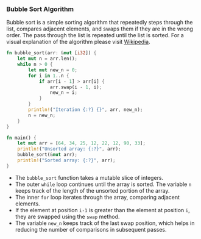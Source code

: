 ### Bubble Sort Algorithm

Bubble sort is a simple sorting algorithm that repeatedly steps through the list, compares adjacent elements, and swaps them if they are in the wrong order. The pass through the list is repeated until the list is sorted. For a visual explanation of the algorithm please visit [Wikipedia](https://en.wikipedia.org/wiki/Bubble_sort).

```rust
fn bubble_sort(arr: &mut [i32]) {
    let mut n = arr.len();
    while n > 0 {
        let mut new_n = 0;
        for i in 1..n {
            if arr[i - 1] > arr[i] {
                arr.swap(i - 1, i);
                new_n = i;
            }
        }
        println!("Iteration {:?} {}", arr, new_n);
        n = new_n;
    }
}

fn main() {
    let mut arr = [64, 34, 25, 12, 22, 12, 90, 33];
    println!("Unsorted array: {:?}", arr);
    bubble_sort(&mut arr);
    println!("Sorted array: {:?}", arr);
}
```

- The `bubble_sort` function takes a mutable slice of integers.
- The outer `while` loop continues until the array is sorted. The variable `n` keeps track of the length of the unsorted portion of the array.
- The inner `for` loop iterates through the array, comparing adjacent elements.
- If the element at position `i-1` is greater than the element at position `i`, they are swapped using the `swap` method.
- The variable `new_n` keeps track of the last swap position, which helps in reducing the number of comparisons in subsequent passes.
